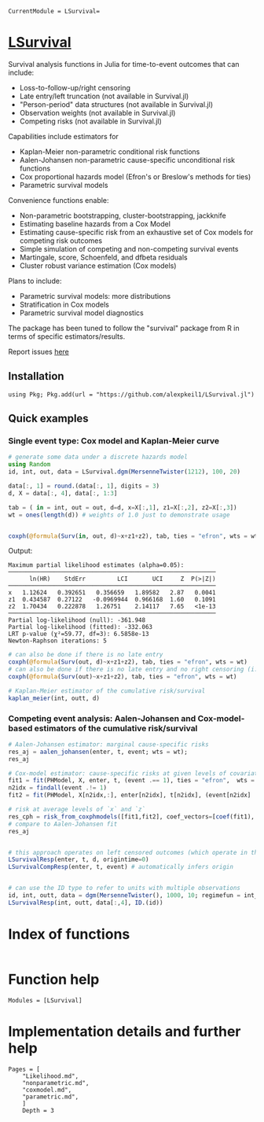 ```@meta
CurrentModule = LSurvival=
```

# [LSurvival](https://github.com/alexpkeil1/LSurvival.jl)

Survival analysis functions in Julia for time-to-event outcomes that can include:
- Loss-to-follow-up/right censoring
- Late entry/left truncation (not available in Survival.jl)
- "Person-period" data structures (not available in Survival.jl)
- Observation weights (not available in Survival.jl)
- Competing risks (not available in Survival.jl)

Capabilities include estimators for
- Kaplan-Meier non-parametric conditional risk functions
- Aalen-Johansen non-parametric cause-specific unconditional risk functions
- Cox proportional hazards model (Efron's or Breslow's methods for ties)
- Parametric survival models

Convenience functions enable:
- Non-parametric bootstrapping, cluster-bootstrapping, jackknife
- Estimating baseline hazards from a Cox Model
- Estimating cause-specific risk from an exhaustive set of Cox models for competing risk outcomes
- Simple simulation of competing and non-competing survival events
- Martingale, score, Schoenfeld, and dfbeta residuals
- Cluster robust variance estimation (Cox models)

Plans to include:
- Parametric survival models: more distributions
- Stratification in Cox models
- Parametric survival model diagnostics

The package has been tuned to follow the "survival" package from R in terms of specific estimators/results.

Report issues [here](https://github.com/alexpkeil1/LSurvival.jl/issues)

## Installation 
```{julia}
using Pkg; Pkg.add(url = "https://github.com/alexpkeil1/LSurvival.jl")
```

## Quick examples

### Single event type: Cox model and Kaplan-Meier curve
```julia
# generate some data under a discrete hazards model
using Random
id, int, out, data = LSurvival.dgm(MersenneTwister(1212), 100, 20)

data[:, 1] = round.(data[:, 1], digits = 3)
d, X = data[:, 4], data[:, 1:3]

tab = ( in = int, out = out, d=d, x=X[:,1], z1=X[:,2], z2=X[:,3]) 
wt = ones(length(d)) # weights of 1.0 just to demonstrate usage


coxph(@formula(Surv(in, out, d)~x+z1+z2), tab, ties = "efron", wts = wt)
```

Output:
```
Maximum partial likelihood estimates (alpha=0.05):
───────────────────────────────────────────────────────────
      ln(HR)    StdErr         LCI       UCI     Z  P(>|Z|)
───────────────────────────────────────────────────────────
x   1.12624   0.392651   0.356659   1.89582   2.87   0.0041
z1  0.434587  0.27122   -0.0969944  0.966168  1.60   0.1091
z2  1.70434   0.222878   1.26751    2.14117   7.65   <1e-13
───────────────────────────────────────────────────────────
Partial log-likelihood (null): -361.948
Partial log-likelihood (fitted): -332.063
LRT p-value (χ²=59.77, df=3): 6.5858e-13
Newton-Raphson iterations: 5
```

```julia
# can also be done if there is no late entry
coxph(@formula(Surv(out, d)~x+z1+z2), tab, ties = "efron", wts = wt)
# can also be done if there is no late entry and no right censoring (i.e. all times are failure times)
coxph(@formula(Surv(out)~x+z1+z2), tab, ties = "efron", wts = wt)

# Kaplan-Meier estimator of the cumulative risk/survival
kaplan_meier(int, outt, d)
```


### Competing event analysis: Aalen-Johansen and Cox-model-based estimators of the cumulative risk/survival

```julia
# Aalen-Johansen estimator: marginal cause-specific risks
res_aj = aalen_johansen(enter, t, event; wts = wt);
res_aj

# Cox-model estimator: cause-specific risks at given levels of covariates
fit1 = fit(PHModel, X, enter, t, (event .== 1), ties = "efron",  wts = wt)
n2idx = findall(event .!= 1)
fit2 = fit(PHModel, X[n2idx,:], enter[n2idx], t[n2idx], (event[n2idx] .== 2), ties = "efron",  wts = wt[n2idx])

# risk at average levels of `x` and `z`
res_cph = risk_from_coxphmodels([fit1,fit2], coef_vectors=[coef(fit1), coef(fit2)], pred_profile=mean(X, dims=1))
# compare to Aalen-Johansen fit
res_aj


# this approach operates on left censored outcomes (which operate in the background in model fitting)
LSurvivalResp(enter, t, d, origintime=0)
LSurvivalCompResp(enter, t, event) # automatically infers origin


# can use the ID type to refer to units with multiple observations
id, int, outt, data = dgm(MersenneTwister(), 1000, 10; regimefun = int_0)
LSurvivalResp(int, outt, data[:,4], ID.(id))
```

# Index of functions

```@index
```

# Function help 

```@autodocs
Modules = [LSurvival]
```

# Implementation details and further help

```@contents
Pages = [
    "Likelihood.md",
    "nonparametric.md",
    "coxmodel.md",
    "parametric.md",
    ]
    Depth = 3
```